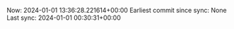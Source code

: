 Now: 2024-01-01 13:36:28.221614+00:00 Earliest commit since sync: None Last sync: 2024-01-01 00:30:31+00:00
